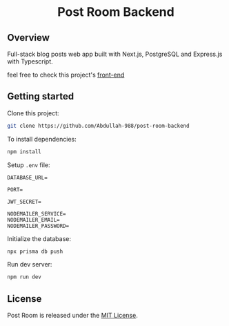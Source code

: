 <h1 align="center">Post Room Backend</h1>

## Overview

Full-stack blog posts web app built with Next.js, PostgreSQL and Express.js with Typescript.

feel free to check this project's [front-end](https://github.com/Ako-Mawlood/Post-Room)

## Getting started

Clone this project:

```bash
git clone https://github.com/Abdullah-988/post-room-backend
```

To install dependencies:

```bash
npm install
```

Setup `.env` file:

```
DATABASE_URL=

PORT=

JWT_SECRET=

NODEMAILER_SERVICE=
NODEMAILER_EMAIL=
NODEMAILER_PASSWORD=
```

Initialize the database:

```bash
npx prisma db push
```

Run dev server:

```bash
npm run dev
```

## License

Post Room is released under the [MIT License](https://opensource.org/licenses/MIT).

